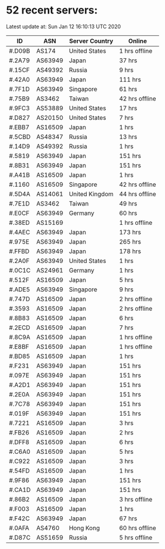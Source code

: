 # 52 recent servers:

Latest update at: Sun Jan 12 16:10:13 UTC 2020

| ID | ASN | Server Country | Online |
| -- | --- | -------------- | ------ |
| #.D09B | AS174 | United States | 1 hrs offline |
| #.2A79 | AS63949 | Japan | 37 hrs |
| #.15CF | AS49392 | Russia | 9 hrs |
| #.42A0 | AS63949 | Japan | 111 hrs |
| #.7F1D | AS63949 | Singapore | 61 hrs |
| #.75B9 | AS3462 | Taiwan | 42 hrs offline |
| #.9FC3 | AS53889 | United States | 17 hrs |
| #.D827 | AS20150 | United States | 7 hrs |
| #.EBB7 | AS16509 | Japan | 1 hrs |
| #.5CBD | AS48347 | Russia | 13 hrs |
| #.14D9 | AS49392 | Russia | 1 hrs |
| #.5819 | AS63949 | Japan | 151 hrs |
| #.8B31 | AS63949 | Japan | 151 hrs |
| #.A41B | AS16509 | Japan | 1 hrs |
| #.1160 | AS16509 | Singapore | 42 hrs offline |
| #.5D4A | AS14061 | United Kingdom | 44 hrs offline |
| #.7E1D | AS3462 | Taiwan | 49 hrs |
| #.E0CF | AS63949 | Germany | 60 hrs |
| #.38ED | AS15169 |  | 1 hrs offline |
| #.4AEC | AS63949 | Japan | 173 hrs |
| #.975E | AS63949 | Japan | 265 hrs |
| #.FFBD | AS63949 | Japan | 178 hrs |
| #.2A0F | AS63949 | United States | 1 hrs |
| #.0C1C | AS24961 | Germany | 1 hrs |
| #.512F | AS16509 | Japan | 5 hrs |
| #.ADE5 | AS63949 | Singapore | 9 hrs |
| #.747D | AS16509 | Japan | 2 hrs offline |
| #.3593 | AS16509 | Japan | 2 hrs offline |
| #.8B83 | AS16509 | Japan | 6 hrs |
| #.2ECD | AS16509 | Japan | 7 hrs |
| #.8C9A | AS16509 | Japan | 1 hrs offline |
| #.E8BF | AS16509 | Japan | 1 hrs offline |
| #.BD85 | AS16509 | Japan | 1 hrs |
| #.F231 | AS63949 | Japan | 151 hrs |
| #.097E | AS63949 | Japan | 151 hrs |
| #.A2D1 | AS63949 | Japan | 151 hrs |
| #.2E0A | AS63949 | Japan | 151 hrs |
| #.7C78 | AS63949 | Japan | 151 hrs |
| #.019F | AS63949 | Japan | 151 hrs |
| #.7221 | AS16509 | Japan | 3 hrs |
| #.FB26 | AS16509 | Japan | 2 hrs |
| #.DFF8 | AS16509 | Japan | 6 hrs |
| #.C6A0 | AS16509 | Japan | 5 hrs |
| #.C922 | AS16509 | Japan | 3 hrs |
| #.54FD | AS16509 | Japan | 1 hrs |
| #.9F86 | AS63949 | Japan | 151 hrs |
| #.CA1D | AS63949 | Japan | 151 hrs |
| #.86B2 | AS16509 | Japan | 3 hrs offline |
| #.F003 | AS16509 | Japan | 1 hrs |
| #.F42C | AS63949 | Japan | 67 hrs |
| #.0AFA | AS4760 | Hong Kong | 60 hrs offline |
| #.D87C | AS51659 | Russia | 5 hrs offline |

